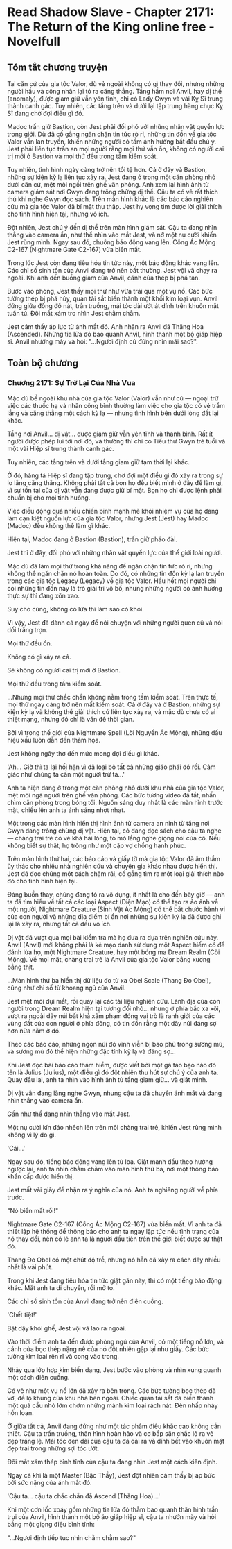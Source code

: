 # Read Shadow Slave - Chapter 2171: The Return of the King online free - Novelfull

## Tóm tắt chương truyện

Tại căn cứ của gia tộc Valor, dù vẻ ngoài không có gì thay đổi, nhưng những người hầu và công nhân lại tỏ ra căng thẳng. Tầng hầm nơi Anvil, hay dị thể (anomaly), được giam giữ vẫn yên tĩnh, chỉ có Lady Gwyn và vài Kỵ Sĩ trung thành canh gác. Tuy nhiên, các tầng trên và dưới lại tập trung hàng chục Kỵ Sĩ đang chờ đợi điều gì đó.

Madoc trấn giữ Bastion, còn Jest phải đối phó với những nhân vật quyền lực trong giới. Dù đã cố gắng ngăn chặn tin tức rò rỉ, những tin đồn về gia tộc Valor vẫn lan truyền, khiến những người có tầm ảnh hưởng bắt đầu chú ý. Jest phải liên tục trấn an mọi người rằng mọi thứ vẫn ổn, không có người cai trị mới ở Bastion và mọi thứ đều trong tầm kiểm soát.

Tuy nhiên, tình hình ngày càng trở nên tồi tệ hơn. Cả ở đây và Bastion, những sự kiện kỳ lạ liên tục xảy ra. Jest đang ở trong một căn phòng nhỏ dưới căn cứ, mệt mỏi ngồi trên ghế văn phòng. Anh xem lại hình ảnh từ camera giám sát nơi Gwyn đang trông chừng dị thể. Cậu ta có vẻ rất thích thú khi nghe Gwyn đọc sách. Trên màn hình khác là các báo cáo nghiên cứu mà gia tộc Valor đã bí mật thu thập. Jest hy vọng tìm được lời giải thích cho tình hình hiện tại, nhưng vô ích.

Đột nhiên, Jest chú ý đến dị thể trên màn hình giám sát. Cậu ta đang nhìn thẳng vào camera ẩn, như thể nhìn vào mắt Jest, và nở một nụ cười khiến Jest rùng mình. Ngay sau đó, chuông báo động vang lên. Cổng Ác Mộng C2-167 (Nightmare Gate C2-167) vừa biến mất.

Trong lúc Jest còn đang tiêu hóa tin tức này, một báo động khác vang lên. Các chỉ số sinh tồn của Anvil đang trở nên bất thường. Jest vội vã chạy ra ngoài. Khi anh đến buồng giam của Anvil, cánh cửa thép bị phá tan.

Bước vào phòng, Jest thấy mọi thứ như vừa trải qua một vụ nổ. Các bức tường thép bị phá hủy, quan tài sắt biến thành một khối kim loại vụn. Anvil đứng giữa đống đổ nát, trần truồng, mái tóc dài ướt át dính trên khuôn mặt tuấn tú. Đôi mắt xám tro nhìn Jest chằm chằm.

Jest cảm thấy áp lực từ ánh mắt đó. Anh nhận ra Anvil đã Thăng Hoa (Ascended). Những tia lửa đỏ bao quanh Anvil, hình thành một bộ giáp hiệp sĩ. Anvil nhướng mày và hỏi: "...Ngươi định cứ đứng nhìn mãi sao?".

## Toàn bộ chương

### Chương 2171: Sự Trở Lại Của Nhà Vua

Mặc dù bề ngoài khu nhà của gia tộc Valor (Valor) vẫn như cũ — ngoại trừ việc các thuộc hạ và nhân công bình thường làm việc cho gia tộc có vẻ trầm lắng và căng thẳng một cách kỳ lạ — nhưng tình hình bên dưới lòng đất lại khác.

Tầng nơi Anvil... dị vật... được giam giữ vẫn yên tĩnh và thanh bình. Rất ít người được phép lui tới nơi đó, và thường thì chỉ có Tiểu thư Gwyn trẻ tuổi và một vài Hiệp sĩ trung thành canh gác.

Tuy nhiên, các tầng trên và dưới tầng giam giữ tạm thời lại khác.

Ở đó, hàng tá Hiệp sĩ đang tập trung, chờ đợi một điều gì đó xảy ra trong sự lo lắng căng thẳng. Không phải tất cả bọn họ đều biết mình ở đây để làm gì, vì sự tồn tại của dị vật vẫn đang được giữ bí mật. Bọn họ chỉ được lệnh phải chuẩn bị cho mọi tình huống.

Việc điều động quá nhiều chiến binh mạnh mẽ khỏi nhiệm vụ của họ đang làm cạn kiệt nguồn lực của gia tộc Valor, nhưng Jest (Jest) hay Madoc (Madoc) đều không thể làm gì khác.

Hiện tại, Madoc đang ở Bastion (Bastion), trấn giữ pháo đài.

Jest thì ở đây, đối phó với những nhân vật quyền lực của thế giới loài người.

Mặc dù đã làm mọi thứ trong khả năng để ngăn chặn tin tức rò rỉ, nhưng không thể ngăn chặn nó hoàn toàn. Do đó, có những tin đồn kỳ lạ lan truyền trong các gia tộc Legacy (Legacy) về gia tộc Valor. Hầu hết mọi người chỉ coi những tin đồn này là trò giải trí vô bổ, nhưng những người có ảnh hưởng thực sự thì đang xôn xao.

Suy cho cùng, không có lửa thì làm sao có khói.

Vì vậy, Jest đã dành cả ngày để nói chuyện với những người quen cũ và nói dối trắng trợn.

Mọi thứ đều ổn.

Không có gì xảy ra cả.

Sẽ không có người cai trị mới ở Bastion.

Mọi thứ đều trong tầm kiểm soát.

...Nhưng mọi thứ chắc chắn không nằm trong tầm kiểm soát. Trên thực tế, mọi thứ ngày càng trở nên mất kiểm soát. Cả ở đây và ở Bastion, những sự kiện kỳ lạ và không thể giải thích cứ liên tục xảy ra, và mặc dù chưa có ai thiệt mạng, nhưng đó chỉ là vấn đề thời gian.

Bởi vì trong thế giới của Nightmare Spell (Lời Nguyền Ác Mộng), những dấu hiệu xấu luôn dẫn đến thảm họa.

Jest không ngây thơ đến mức mong đợi điều gì khác.

'Ah... Giờ thì ta lại hối hận vì đã loại bỏ tất cả những giáo phái đó rồi. Cảm giác như chúng ta cần một người trừ tà...'

Anh ta hiện đang ở trong một căn phòng nhỏ dưới khu nhà của gia tộc Valor, mệt mỏi ngả người trên ghế văn phòng. Các bức tường video đã tắt, nhấn chìm căn phòng trong bóng tối. Nguồn sáng duy nhất là các màn hình trước mặt, chiếu lên anh ta ánh sáng nhợt nhạt.

Một trong các màn hình hiển thị hình ảnh từ camera an ninh từ tầng nơi Gwyn đang trông chừng dị vật. Hiện tại, cô đang đọc sách cho cậu ta nghe — chàng trai trẻ có vẻ khá hài lòng, tò mò lắng nghe giọng nói của cô. Nếu không biết sự thật, họ trông như một cặp vợ chồng hạnh phúc.

Trên màn hình thứ hai, các báo cáo và giấy tờ mà gia tộc Valor đã âm thầm ủy thác cho nhiều nhà nghiên cứu và chuyên gia khác nhau được hiển thị. Jest đã đọc chúng một cách chậm rãi, cố gắng tìm ra một loại giải thích nào đó cho tình hình hiện tại.

Đáng buồn thay, chúng đang tỏ ra vô dụng, ít nhất là cho đến bây giờ — anh ta đã tìm hiểu về tất cả các loại Aspect (Diện Mạo) có thể tạo ra ảo ảnh về một người, Nightmare Creature (Sinh Vật Ác Mộng) có thể bắt chước hành vi của con người và những địa điểm bí ẩn nơi những sự kiện kỳ lạ đã được ghi lại là xảy ra, nhưng tất cả đều vô ích.

Dị vật đã vượt qua mọi bài kiểm tra mà họ đưa ra dựa trên nghiên cứu này. Anvil (Anvil) mới không phải là kẻ mạo danh sử dụng một Aspect hiếm có để đánh lừa họ, một Nightmare Creature, hay một bóng ma Dream Realm (Cõi Mộng). Về mọi mặt, chàng trai trẻ là Anvil của gia tộc Valor bằng xương bằng thịt.

...Màn hình thứ ba hiển thị dữ liệu đo từ xa Obel Scale (Thang Đo Obel), cũng như chỉ số từ khoang ngủ của Anvil.

Jest mệt mỏi dụi mắt, rồi quay lại các tài liệu nghiên cứu. Lãnh địa của con người trong Dream Realm hiện tại tương đối nhỏ... nhưng ở phía bắc xa xôi, vượt ra ngoài dãy núi bất khả xâm phạm đóng vai trò là ranh giới của các vùng đất của con người ở phía đông, có tin đồn rằng một dãy núi đáng sợ hơn nữa nằm ở đó.

Theo các báo cáo, những ngọn núi đó vĩnh viễn bị bao phủ trong sương mù, và sương mù đó thể hiện những đặc tính kỳ lạ và đáng sợ...

Khi Jest đọc bài báo cáo thám hiểm, được viết bởi một gã táo bạo nào đó tên là Julius (Julius), một điều gì đó đột nhiên thu hút sự chú ý của anh ta. Quay đầu lại, anh ta nhìn vào hình ảnh từ tầng giam giữ... và giật mình.

Dị vật vẫn đang lắng nghe Gwyn, nhưng cậu ta đã chuyển ánh mắt và đang nhìn thẳng vào camera ẩn.

Gần như thể đang nhìn thẳng vào mắt Jest.

Một nụ cười kín đáo nhếch lên trên môi chàng trai trẻ, khiến Jest rùng mình không vì lý do gì.

'Cái...'

Ngay sau đó, tiếng báo động vang lên từ loa. Giật mạnh đầu theo hướng ngược lại, anh ta nhìn chằm chằm vào màn hình thứ ba, nơi một thông báo khẩn cấp được hiển thị.

Jest mất vài giây để nhận ra ý nghĩa của nó. Anh ta nghiêng người về phía trước.

"Nó biến mất rồi!"

Nightmare Gate C2-167 (Cổng Ác Mộng C2-167) vừa biến mất. Vì anh ta đã thiết lập hệ thống để thông báo cho anh ta ngay lập tức nếu tình trạng của nó thay đổi, nên có lẽ anh ta là người đầu tiên trên thế giới biết được sự thật đó.

Thang Đo Obel có một chút độ trễ, nhưng nó hẳn đã xảy ra cách đây nhiều nhất là vài phút.

Trong khi Jest đang tiêu hóa tin tức giật gân này, thì có một tiếng báo động khác. Mắt anh ta di chuyển, rồi mở to.

Các chỉ số sinh tồn của Anvil đang trở nên điên cuồng.

'Chết tiệt!'

Bật dậy khỏi ghế, Jest vội vã lao ra ngoài.

Vào thời điểm anh ta đến được phòng ngủ của Anvil, có một tiếng nổ lớn, và cánh cửa bọc thép nặng nề của nó đột nhiên gập lại như giấy. Các bức tường kim loại rên rỉ và cong vào trong.

Nhảy qua lớp hợp kim biến dạng, Jest bước vào phòng và nhìn xung quanh một cách điên cuồng.

Có vẻ như một vụ nổ lớn đã xảy ra bên trong. Các bức tường bọc thép đã vỡ, để lộ khung của khu nhà bên ngoài. Chiếc quan tài sắt đã biến thành một quả cầu nhỏ lởm chởm những mảnh kim loại rách nát. Đèn nhấp nháy hỗn loạn.

Ở giữa tất cả, Anvil đang đứng như một tác phẩm điêu khắc cao không cần thiết. Cậu ta trần truồng, thân hình hoàn hảo và cơ bắp săn chắc lộ ra vẻ đẹp tráng lệ. Mái tóc đen dài của cậu ta đã dài ra và dính bết vào khuôn mặt đẹp trai trong những sợi tóc ướt.

Đôi mắt xám thép bình tĩnh của cậu ta đang nhìn Jest một cách kiên định.

Ngay cả khi là một Master (Bậc Thầy), Jest đột nhiên cảm thấy bị áp bức bởi sức nặng của ánh mắt đó.

'Cậu ta... cậu ta chắc chắn đã Ascend (Thăng Hoa)...'

Khi một cơn lốc xoáy gồm những tia lửa đỏ thẫm bao quanh thân hình trần trụi của Anvil, hình thành một bộ áo giáp hiệp sĩ, cậu ta nhướn mày và hỏi bằng một giọng điệu bình tĩnh:

"...Ngươi định tiếp tục nhìn chằm chằm sao?"